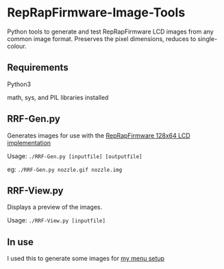 # RepRapFirmware-Image-Tools
Python tools to generate and test RepRapFirmware LCD images from any common image format. Preserves the pixel dimensions, reduces to single-colour.

## Requirements
Python3

math, sys, and PIL libraries installed

## RRF-Gen.py
Generates images for use with the [RepRapFirmware 128x64 LCD implementation](https://duet3d.dozuki.com/Wiki/Duet_2_Maestro_12864_display_menu_system)

Usage: `./RRF-Gen.py [inputfile] [outputfile]`

eg: `./RRF-Gen.py nozzle.gif nozzle.img`

## RRF-View.py
Displays a preview of the images.

Usage: `./RRF-View.py [inputfile]`

## In use
I used this to generate some images for [my menu setup](https://github.com/jameswood/Duet-Maestro-Menu)
